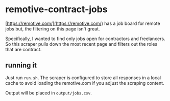 # remotive-contract-jobs

[https://remotive.com/](https://remotive.com/) has a job board for remote jobs but, the filtering on this page isn't great.

Specifically, I wanted to find only jobs open for contractors and freelancers. So this scraper pulls down the most recent page and filters out the roles that are contract.

## running it

Just run `run.sh`. The scraper is configured to store all responses in a local cache to avoid loading the remotive.com if you adjust the scraping content.

Output will be placed in `output/jobs.csv`.